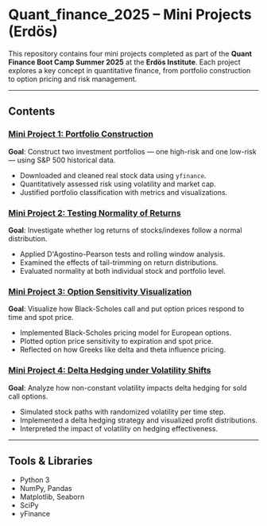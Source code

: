 # Quant_finance_2025 – Mini Projects (Erdös)

This repository contains four mini projects completed as part of the **Quant Finance Boot Camp
Summer 2025** at the **Erdös Institute**. Each project explores a key concept in quantitative finance, from portfolio construction to option pricing and risk management.

---

## Contents

### [Mini Project 1: Portfolio Construction](./Mini%20Project%201.ipynb)
**Goal**: Construct two investment portfolios — one high-risk and one low-risk — using S&P 500 historical data.

- Downloaded and cleaned real stock data using `yfinance`.
- Quantitatively assessed risk using volatility and market cap.
- Justified portfolio classification with metrics and visualizations.

### [Mini Project 2: Testing Normality of Returns](./Mini%20Project%202.ipynb)
**Goal**: Investigate whether log returns of stocks/indexes follow a normal distribution.

- Applied D'Agostino-Pearson tests and rolling window analysis.
- Examined the effects of tail-trimming on return distributions.
- Evaluated normality at both individual stock and portfolio level.

### [Mini Project 3: Option Sensitivity Visualization](./Mini%20Project%203.ipynb)
**Goal**: Visualize how Black-Scholes call and put option prices respond to time and spot price.

- Implemented Black-Scholes pricing model for European options.
- Plotted option price sensitivity to expiration and spot price.
- Reflected on how Greeks like delta and theta influence pricing.

### [Mini Project 4: Delta Hedging under Volatility Shifts](./Mini%20Project%204.ipynb)
**Goal**: Analyze how non-constant volatility impacts delta hedging for sold call options.

- Simulated stock paths with randomized volatility per time step.
- Implemented a delta hedging strategy and visualized profit distributions.
- Interpreted the impact of volatility on hedging effectiveness.

---

## Tools & Libraries

- Python 3
- NumPy, Pandas
- Matplotlib, Seaborn
- SciPy
- yFinance
